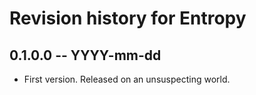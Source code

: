 # Revision history for Entropy

## 0.1.0.0  -- YYYY-mm-dd

* First version. Released on an unsuspecting world.
